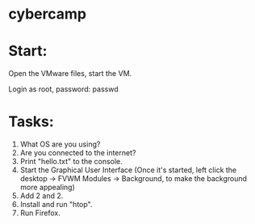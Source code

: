 # cybercamp
<h1>Start:</h1>
<p>Open the VMware files, start the VM.</p>
<p>Login as root, password: passwd</p>

<h1>Tasks:</h1>

<ol>
  <li>What OS are you using?</li>
  <li>Are you connected to the internet?</li>
  <li>Print "hello.txt" to the console.</li>
  <li>Start the Graphical User Interface (Once it's started, left click the desktop -> FVWM Modules -> Background, to make the background more appealing)</li>
  <li>Add 2 and 2. </li>
  <li>Install and run "htop". </li>
  <li>Run Firefox.</li>
</ol>
